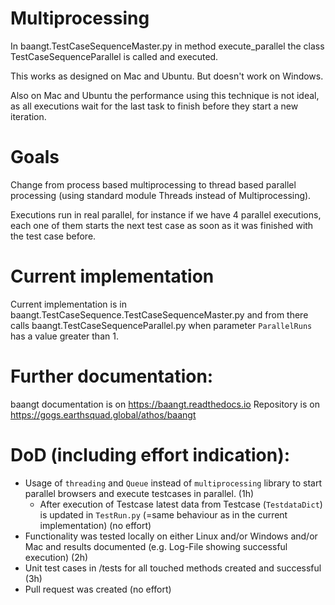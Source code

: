 # Multiprocessing
In baangt.TestCaseSequenceMaster.py in method execute_parallel the class TestCaseSequenceParallel is called and executed.

This works as designed on Mac and Ubuntu. But doesn't work on Windows.

Also on Mac and Ubuntu the performance using this technique is not ideal, as all executions wait for the last task to 
finish before they start a new iteration.

# Goals
Change from process based multiprocessing to thread based parallel processing (using standard module Threads instead of 
Multiprocessing).

Executions run in real parallel, for instance if we have 4 parallel executions, each one of them starts the next
test case as soon as it was finished with the test case before.

# Current implementation
Current implementation is in baangt.TestCaseSequence.TestCaseSequenceMaster.py and from there calls 
baangt.TestCaseSequenceParallel.py when parameter ``ParallelRuns`` has a value greater than 1.

# Further documentation:
baangt documentation is on https://baangt.readthedocs.io
Repository is on https://gogs.earthsquad.global/athos/baangt

# DoD (including effort indication):
* Usage of `threading` and `Queue` instead of `multiprocessing` library to start parallel browsers and execute testcases
in parallel. (1h)
    * After execution of Testcase latest data from Testcase (`TestdataDict`) is updated in `TestRun.py` (=same behaviour as 
        in the current implementation) (no effort)
* Functionality was tested locally on either Linux and/or Windows and/or Mac and results documented (e.g. Log-File 
showing successful execution) (2h)
* Unit test cases in /tests for all touched methods created and successful (3h)
* Pull request was created (no effort)